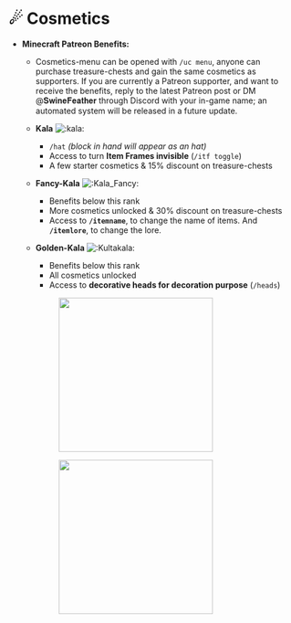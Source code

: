 # ☄ Cosmetics

* **Minecraft Patreon Benefits:**
  * Cosmetics-menu can be opened with `/uc menu`, anyone can purchase treasure-chests and gain the same cosmetics as supporters. If you are currently a Patreon supporter, and want to receive the benefits, reply to the latest Patreon post or DM @𝐒𝐰𝐢𝐧𝐞𝐅𝐞𝐚𝐭𝐡𝐞𝐫 through Discord with your in-game name; an automated system will be released in a future update.
  * **Kala** ![:kala:](https://cdn.discordapp.com/emojis/960537659846062210.webp?size=40\&quality=lossless)
    * `/hat` _(block in hand will appear as an hat)_
    * Access to turn **Item Frames invisible** (`/itf toggle`)
    * A few starter cosmetics & 15% discount on treasure-chests
  * **Fancy-Kala** ![:Kala\_Fancy:](https://cdn.discordapp.com/emojis/976579829950451802.webp?size=40\&quality=lossless)
    * Benefits below this rank
    * More cosmetics unlocked & 30% discount on treasure-chests
    * Access to **`/itemname`**, to change the name of items. And **`/itemlore`**, to change the lore.
  *   **Golden-Kala** ![:Kultakala:](https://cdn.discordapp.com/emojis/976582854890893322.webp?size=40\&quality=lossless)

      * Benefits below this rank
      * All cosmetics unlocked
      * Access to **decorative heads for decoration purpose** (`/heads`)

      <div align="left">

      <figure><img src="../.gitbook/assets/particles.gif" alt="" width="270"><figcaption></figcaption></figure>

      </div>

      <div align="left">

      <figure><img src="../.gitbook/assets/pets (1).gif" alt="" width="270"><figcaption></figcaption></figure>

      </div>
